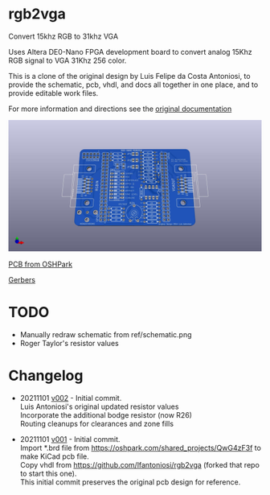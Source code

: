 # rgb2vga
Convert 15khz RGB to 31khz VGA

Uses Altera DE0-Nano FPGA development board to convert analog 15Khz RGB signal to VGA 31Khz 256 color.

This is a clone of the original design by Luis Felipe da Costa Antoniosi, to provide the schematic, pcb, vhdl, and docs all together in one place, and to provide editable work files.

For more information and directions see the [original documentation](https://sites.google.com/site/tandycocoloco/rgb2vga)

![](PCB/rgb2vga.jpg)
<!-- ![](PCB/rgb2vga.svg) -->

[PCB from OSHPark](https://oshpark.com/shared_projects/QwG4zF3f)
<!-- [PCB from PCBWAY]()  -->

<!-- [BOM from DigiKey]() -->

[Gerbers](../../releases/latest)

# TODO
* Manually redraw schematic from ref/schematic.png
* Roger Taylor's resistor values

# Changelog
* 20211101 [v002](../../tree/v002) - Initial commit.  
 Luis Antoniosi's original updated resistor values  
 Incorporate the additional bodge resistor (now R26)  
 Routing cleanups for clearances and zone fills  

* 20211101 [v001](../../tree/v001) - Initial commit.  
 Import \*.brd file from https://oshpark.com/shared_projects/QwG4zF3f to make KiCad pcb file.  
 Copy vhdl from https://github.com/lfantoniosi/rgb2vga (forked that repo to start this one).  
 This initial commit preserves the original pcb design for reference.  
